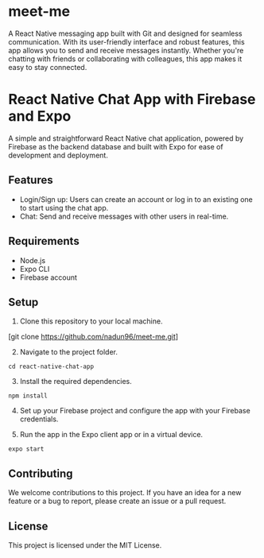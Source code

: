 # meet-me
A React Native messaging app built with Git and designed for seamless communication. With its user-friendly interface and robust features, this app allows you to send and receive messages instantly. Whether you're chatting with friends or collaborating with colleagues, this app makes it easy to stay connected.

# React Native Chat App with Firebase and Expo

A simple and straightforward React Native chat application, powered by Firebase as the backend database and built with Expo for ease of development and deployment. 

## Features

- Login/Sign up: Users can create an account or log in to an existing one to start using the chat app.
- Chat: Send and receive messages with other users in real-time.

## Requirements

- Node.js
- Expo CLI
- Firebase account

## Setup

1. Clone this repository to your local machine.

[git clone https://github.com/nadun96/meet-me.git]


2. Navigate to the project folder.

`cd react-native-chat-app`


3. Install the required dependencies.

`npm install`


4. Set up your Firebase project and configure the app with your Firebase credentials.

5. Run the app in the Expo client app or in a virtual device.

`expo start`


## Contributing

We welcome contributions to this project. If you have an idea for a new feature or a bug to report, please create an issue or a pull request.

## License

This project is licensed under the MIT License.


